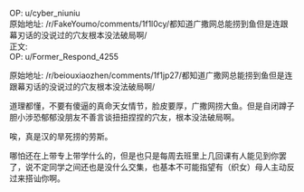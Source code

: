 
OP: u/cyber_niuniu  
原始地址: /r/FakeYoumo/comments/1f1l0cy/都知道广撒网总能捞到鱼但是连跟幕刃话的没说过的穴友根本没法破局啊/  
正文:  
OP: u/Former_Respond_4255  

 原始地址: /r/beiouxiaozhen/comments/1f1jp27/都知道广撒网总能捞到鱼但是连跟幕刃话的没说过的穴友根本没法破局啊/  

道理都懂，不要有傻逼的真命天女情节，脸皮要厚，广撒网捞大鱼。但是自闭蹲子胆小涉恐郁郁没朋友不善言谈扭扭捏捏的穴友，根本没法破局啊。

唉，真是汉的旱死捞的劳斯。

哪怕还在上带专上带学什么的，但是也只是每周去班里上几回课有人能见到你罢了，说不定同学之间还也是没什么交集，也基本不可能指望有（织女）母人主动反过来搭讪你啊。
